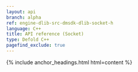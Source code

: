 ```yaml
---
layout: api
branch: alpha
ref: engine-dlib-src-dmsdk-dlib-socket-h
language: C++
title: API reference (Socket)
type: Defold C++
pagefind_exclude: true
---
```

{% include anchor_headings.html html=content %}